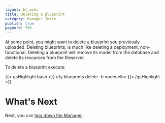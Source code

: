 ```yaml
---
layout: bt_wiki
title: Deleting a Blueprint
category: Manager Intro
publish: true
pageord: 700
---
```


At some point, you might want to delete a blueprint you previously uploaded. Deleting blueprints, is much like deleting a deployment, non-functional. Deleting a blueprint will remove its model from the database and delete its resources from the fileserver.

To delete a blueprint execute:

{{< gsHighlight  bash >}}
cfy blueprints delete -b nodecellar
{{< /gsHighlight >}}

# What's Next

Next, you can [tear down the Manager](getting-started-teardown.html).